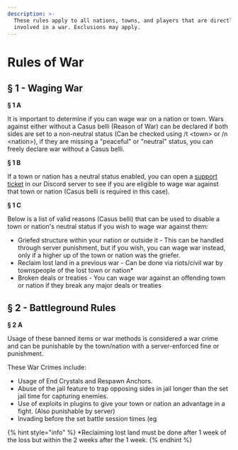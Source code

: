 ```yaml
---
description: >-
  These rules apply to all nations, towns, and players that are directly
  involved in a war. Exclusions may apply.
---
```


# Rules of War

## § 1 - Waging War

**§ 1 A**

It is important to determine if you can wage war on a nation or town. Wars against either without a Casus belli (Reason of War) can be declared if both sides are set to a non-neutral status (Can be checked using /t \<town> or /n \<nation>), if they are missing a "peaceful" or "neutral" status, you can freely declare war without a Casus belli.

**§ 1 B**

If a town or nation has a neutral status enabled, you can open a [support ticket](https://discord.gg/TynreNbA2m) in our Discord server to see if you are eligible to wage war against that town or nation (Casus belli is required in this case).&#x20;

**§ 1 C**

Below is a list of valid reasons (Casus belli) that can be used to disable a town or nation's neutral status if you wish to wage war against them:

* Griefed structure within your nation or outside it - This can be handled through server punishment, but if you wish, you can wage war instead, only if a higher up of the town or nation was the griefer.
* Reclaim lost land in a previous war - Can be done via riots/civil war by townspeople of the lost town or nation\*
* Broken deals or treaties - You can wage war against an offending town or nation if they break any major deals or treaties

## § 2 - Battleground Rules

**§ 2 A**

Usage of these banned items or war methods is considered a war crime and can be punishable by the town/nation with a server-enforced fine or punishment.

These War Crimes include:

* Usage of End Crystals and Respawn Anchors.
* Abuse of the jail feature to trap opposing sides in jail longer than the set jail time for capturing enemies.
* Use of exploits in plugins to give your town or nation an advantage in a fight. (Also punishable by server)
* Invading before the set battle session times (eg&#x20;

{% hint style="info" %}
\*Reclaiming lost land must be done after 1 week of the loss but within the 2 weeks after the 1 week.
{% endhint %}
